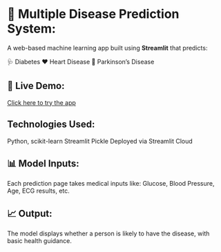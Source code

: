 # 🧠 Multiple Disease Prediction System:

A web-based machine learning app built using **Streamlit** that predicts:

 🩺 Diabetes
 ❤️ Heart Disease
 🧠 Parkinson’s Disease

## 🚀 Live Demo:
 [Click here to try the app](https://revanthreddy188-multiple-disease-predictons.streamlit.app/)

##  Technologies Used:
 Python, scikit-learn
 Streamlit
 Pickle
 Deployed via Streamlit Cloud

## 📊 Model Inputs:
Each prediction page takes medical inputs like:
Glucose, Blood Pressure, Age, ECG results, etc.

## 📈 Output:
The model displays whether a person is likely to have the disease, with basic health guidance.

